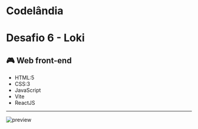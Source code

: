# Codelândia
# Desafio 6  - Loki

## 🎮 Web front-end
- HTML:5
- CSS:3
- JavaScript
- Vite
- ReactJS

---
![preview](loki.png)

